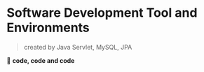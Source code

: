 # Software Development Tool and Environments

> created by Java Servlet, MySQL, JPA

🌻 **code, code and code**